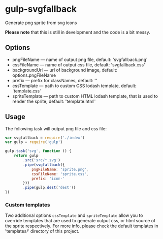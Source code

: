 gulp-svgfallback
================

Generate png sprite from svg icons

**Please note** that this is still in development and the code is a bit messy.

## Options

* pngFileName — name of output png file, default: 'svgfallback.png'
* cssFileName — name of output css file, default: 'svgfallback.css'
* backgroundUrl — url of background image, default: options.pngFileName
* prefix — prefix for classNames, default: ''
* cssTemplate — path to custom CSS lodash template, default: 'template.css'
* spriteTemplate — path to custom HTML lodash template,
  that is used to render the sprite, default: 'template.html'

## Usage

The following task will output png file and css file:

```js
var svgfallback = require('./index')
var gulp = require('gulp')

gulp.task('svg', function () {
    return gulp
        .src('src/*.svg')
        .pipe(svgfallback({
            pngFileName: 'sprite.png',
            cssFileName: 'sprite.css',
            prefix: 'icon-'
        }))
        .pipe(gulp.dest('dest'))
})
```

### Custom templates

Two additional options `cssTemplate` and `spriteTemplate` allow you
to override templates that are used to generate output css, or html source of
the sprite respectively. For more info, please check the default templates
in 'templates/' directory of this project.
